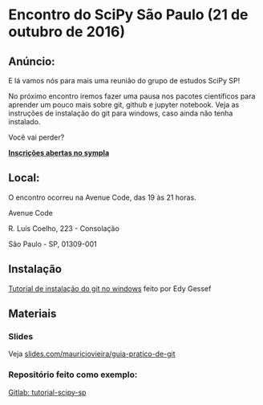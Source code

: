# Encontro do SciPy São Paulo (21 de outubro de 2016)

## Anúncio:

E lá vamos nós para mais uma reunião do grupo de estudos SciPy SP!

No próximo encontro iremos fazer uma pausa nos pacotes científicos para aprender um pouco mais sobre git, github e jupyter notebook. Veja as instruções de instalação do git para windows, caso ainda não tenha instalado.

Você vai perder?

**[Inscrições abertas no sympla](https://www.sympla.com.br/encontro-scipy-sp__95203)**

## Local:

O encontro ocorreu na Avenue Code, das 19 às 21 horas.

Avenue Code

R. Luís Coelho, 223 - Consolação

São Paulo - SP, 01309-001

## Instalação

[Tutorial de instalação do git no windows](https://github.com/SciPy-SP/encontros/blob/master/tutoriais/Tutorial_Instalacao_Git_for_Windows.pdf) feito por Edy Gessef 

## Materiais

### Slides

Veja [slides.com/mauriciovieira/guia-pratico-de-git](https://slides.com/mauriciovieira/guia-pratico-de-git/)

### Repositório feito como exemplo:

[Gitlab: tutorial-scipy-sp](https://gitlab.com/mauriciovieira/tutorial-scipy-sp/)
